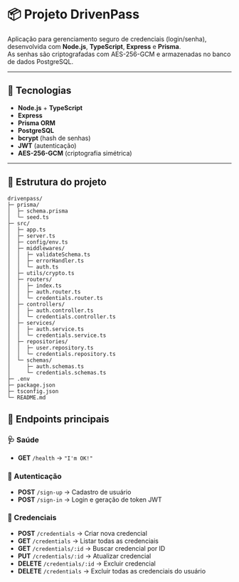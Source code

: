 # 📦 Projeto DrivenPass

Aplicação para gerenciamento seguro de credenciais (login/senha), desenvolvida com **Node.js**, **TypeScript**, **Express** e **Prisma**.  
As senhas são criptografadas com AES-256-GCM e armazenadas no banco de dados PostgreSQL.

---

## 🚀 Tecnologias

- **Node.js** + **TypeScript**
- **Express**
- **Prisma ORM**
- **PostgreSQL**
- **bcrypt** (hash de senhas)
- **JWT** (autenticação)
- **AES-256-GCM** (criptografia simétrica)

---

## 📂 Estrutura do projeto
```plaintext
drivenpass/
├─ prisma/
│  ├─ schema.prisma
│  └─ seed.ts
├─ src/
│  ├─ app.ts
│  ├─ server.ts
│  ├─ config/env.ts
│  ├─ middlewares/
│  │  ├─ validateSchema.ts
│  │  ├─ errorHandler.ts
│  │  └─ auth.ts
│  ├─ utils/crypto.ts
│  ├─ routers/
│  │  ├─ index.ts
│  │  ├─ auth.router.ts
│  │  └─ credentials.router.ts
│  ├─ controllers/
│  │  ├─ auth.controller.ts
│  │  └─ credentials.controller.ts
│  ├─ services/
│  │  ├─ auth.service.ts
│  │  └─ credentials.service.ts
│  ├─ repositories/
│  │  ├─ user.repository.ts
│  │  └─ credentials.repository.ts
│  └─ schemas/
│     ├─ auth.schemas.ts
│     └─ credentials.schemas.ts
├─ .env
├─ package.json
├─ tsconfig.json
└─ README.md
```

## 📌 Endpoints principais

### 🩺 Saúde
- **GET** `/health` → `"I'm OK!"`

### 🔑 Autenticação
- **POST** `/sign-up` → Cadastro de usuário  
- **POST** `/sign-in` → Login e geração de token JWT  

### 🔐 Credenciais
- **POST** `/credentials` → Criar nova credencial  
- **GET** `/credentials` → Listar todas as credenciais  
- **GET** `/credentials/:id` → Buscar credencial por ID  
- **PUT** `/credentials/:id` → Atualizar credencial  
- **DELETE** `/credentials/:id` → Excluir credencial  
- **DELETE** `/credentials` → Excluir todas as credenciais do usuário  

